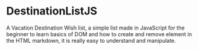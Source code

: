 # DestinationListJS
A Vacation Destination Wish list, a simple list made in JavaScript for the beginner to learn basics of DOM and how to create and remove element in the HTML markdown, it is really easy to understand and manipulate.
